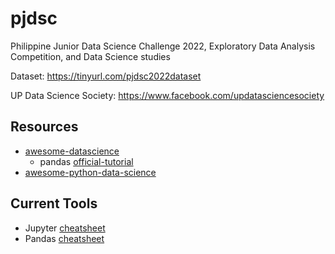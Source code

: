 # pjdsc
Philippine Junior Data Science Challenge 2022, Exploratory Data Analysis Competition, and Data Science studies

Dataset: https://tinyurl.com/pjdsc2022dataset

UP Data Science Society: https://www.facebook.com/updatasciencesociety



## Resources

- [awesome-datascience](https://github.com/academic/awesome-datascience)
  - pandas [official-tutorial](https://pandas.pydata.org/docs/getting_started/intro_tutorials/01_table_oriented.html) 
- [awesome-python-data-science](https://github.com/krzjoa/awesome-python-data-science)



## Current Tools

- Jupyter [cheatsheet](https://blogs.ubc.ca/advancedgis/files/2020/11/Jupyter_Cheatsheet.pdf)
- Pandas [cheatsheet](https://pandas.pydata.org/Pandas_Cheat_Sheet.pdf)
